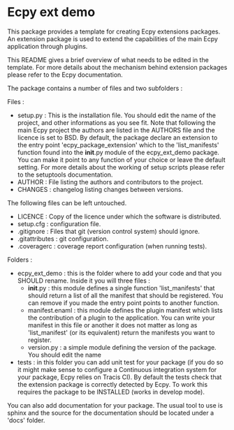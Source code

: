 Ecpy ext demo
=============

This package provides a template for creating Ecpy extensions packages. An
extension package is used to extend the capabilities of the main Ecpy
application through plugins.

This README gives a brief overview of what needs to be edited in the template.
For more details about the mechanism behind extension packages please refer to
the Ecpy documentation.

The package contains a number of files and two subfolders :

Files :

- setup.py : This is the installation file. You should edit the name of the
  project, and other informations as you see fit. Note that following the main
  Ecpy project the authors are listed in the AUTHORS file and the licence is
  set to BSD. By default, the package declare an extension to the entry point
  'ecpy_package_extension' which to the 'list_manifests' function found into
  the __init__.py module of the ecpy_ext_demo package. You can make it point to
  any function of your choice or leave the default setting.
  For more details about the working of setup scripts please refer to the
  setuptools documentation.
- AUTHOR : File listing the authors and contributors to the project.
- CHANGES : changelog listing changes between versions.

The following files can be left untouched.

- LICENCE : Copy of the licence under which the software is distributed.
- setup.cfg : configuration file.
- .gitignore : Files that git (version control system) should ignore.
- .gitattributes : git configuration.
- .coveragerc : coverage report configuration (when running tests).

Folders :

- ecpy_ext_demo : this is the folder where to add your code and that you SHOULD
  rename. Inside it you will three files :
    - __init__.py : this module defines a single function 'list_manifests' that
      should return a list of all the manifest that should be registered. You
      can remove if you made the entry point points to another function.
    - manifest.enaml : this module defines the plugin manifest which lists the
      contribution of a plugin to the application. You can write your manifest
      in this file or another it does not matter as long as 'list_manifest' (or
      its equivalent) return the manifests you want to register.
    - version.py : a simple module defining the version of the package. You
      should edit the name
- tests : in this folder you can add unit test for your package (if you do so
  it might make sense to configure a Continuous integration system for your
  package, Ecpy relies on Tracis CI). By default the tests check that the
  extension package is correctly detected by Ecpy. To work this requires the
  package to be INSTALLED (works in develop mode).

You can also add documentation for your package. The usual tool to use is
sphinx and the source for the documentation should be located under a 'docs'
folder.

